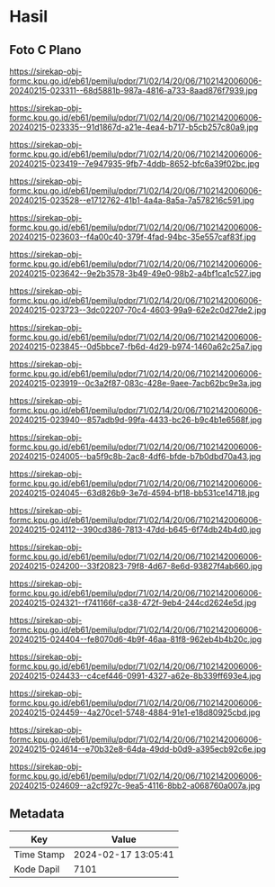 # Hasil

## Foto C Plano

https://sirekap-obj-formc.kpu.go.id/eb61/pemilu/pdpr/71/02/14/20/06/7102142006006-20240215-023311--68d5881b-987a-4816-a733-8aad876f7939.jpg

https://sirekap-obj-formc.kpu.go.id/eb61/pemilu/pdpr/71/02/14/20/06/7102142006006-20240215-023335--91d1867d-a21e-4ea4-b717-b5cb257c80a9.jpg

https://sirekap-obj-formc.kpu.go.id/eb61/pemilu/pdpr/71/02/14/20/06/7102142006006-20240215-023419--7e947935-9fb7-4ddb-8652-bfc6a39f02bc.jpg

https://sirekap-obj-formc.kpu.go.id/eb61/pemilu/pdpr/71/02/14/20/06/7102142006006-20240215-023528--e1712762-41b1-4a4a-8a5a-7a578216c591.jpg

https://sirekap-obj-formc.kpu.go.id/eb61/pemilu/pdpr/71/02/14/20/06/7102142006006-20240215-023603--f4a00c40-379f-4fad-94bc-35e557caf83f.jpg

https://sirekap-obj-formc.kpu.go.id/eb61/pemilu/pdpr/71/02/14/20/06/7102142006006-20240215-023642--9e2b3578-3b49-49e0-98b2-a4bf1ca1c527.jpg

https://sirekap-obj-formc.kpu.go.id/eb61/pemilu/pdpr/71/02/14/20/06/7102142006006-20240215-023723--3dc02207-70c4-4603-99a9-62e2c0d27de2.jpg

https://sirekap-obj-formc.kpu.go.id/eb61/pemilu/pdpr/71/02/14/20/06/7102142006006-20240215-023845--0d5bbce7-fb6d-4d29-b974-1460a62c25a7.jpg

https://sirekap-obj-formc.kpu.go.id/eb61/pemilu/pdpr/71/02/14/20/06/7102142006006-20240215-023919--0c3a2f87-083c-428e-9aee-7acb62bc9e3a.jpg

https://sirekap-obj-formc.kpu.go.id/eb61/pemilu/pdpr/71/02/14/20/06/7102142006006-20240215-023940--857adb9d-99fa-4433-bc26-b9c4b1e6568f.jpg

https://sirekap-obj-formc.kpu.go.id/eb61/pemilu/pdpr/71/02/14/20/06/7102142006006-20240215-024005--ba5f9c8b-2ac8-4df6-bfde-b7b0dbd70a43.jpg

https://sirekap-obj-formc.kpu.go.id/eb61/pemilu/pdpr/71/02/14/20/06/7102142006006-20240215-024045--63d826b9-3e7d-4594-bf18-bb531ce14718.jpg

https://sirekap-obj-formc.kpu.go.id/eb61/pemilu/pdpr/71/02/14/20/06/7102142006006-20240215-024112--390cd386-7813-47dd-b645-6f74db24b4d0.jpg

https://sirekap-obj-formc.kpu.go.id/eb61/pemilu/pdpr/71/02/14/20/06/7102142006006-20240215-024200--33f20823-79f8-4d67-8e6d-93827f4ab660.jpg

https://sirekap-obj-formc.kpu.go.id/eb61/pemilu/pdpr/71/02/14/20/06/7102142006006-20240215-024321--f741166f-ca38-472f-9eb4-244cd2624e5d.jpg

https://sirekap-obj-formc.kpu.go.id/eb61/pemilu/pdpr/71/02/14/20/06/7102142006006-20240215-024404--fe8070d6-4b9f-46aa-81f8-962eb4b4b20c.jpg

https://sirekap-obj-formc.kpu.go.id/eb61/pemilu/pdpr/71/02/14/20/06/7102142006006-20240215-024433--c4cef446-0991-4327-a62e-8b339ff693e4.jpg

https://sirekap-obj-formc.kpu.go.id/eb61/pemilu/pdpr/71/02/14/20/06/7102142006006-20240215-024459--4a270ce1-5748-4884-91e1-e18d80925cbd.jpg

https://sirekap-obj-formc.kpu.go.id/eb61/pemilu/pdpr/71/02/14/20/06/7102142006006-20240215-024614--e70b32e8-64da-49dd-b0d9-a395ecb92c6e.jpg

https://sirekap-obj-formc.kpu.go.id/eb61/pemilu/pdpr/71/02/14/20/06/7102142006006-20240215-024609--a2cf927c-9ea5-4116-8bb2-a068760a007a.jpg


## Metadata

| Key        | Value               |
| ---------- | ------------------- |
| Time Stamp | 2024-02-17 13:05:41 |
| Kode Dapil | 7101                |



